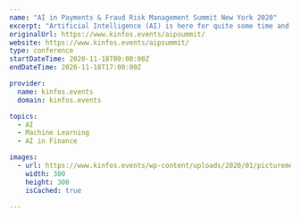 ```yaml
---
name: "AI in Payments & Fraud Risk Management Summit New York 2020"
excerpt: "Artificial Intelligence (AI) is here for quite some time and is successfully being used in banking applications like Fraud Analysis and Customer Risk Scoring but with a limited scope. With such high expectations for the technology in payments and in myriad other industries, what will AI actually mean for consumers and merchants? What types of problems do payments technology companies and financial institutions expect to solve by deploying AI and other similar technologies? AI and machine learning is quickly becoming a valuable tool for payments companies and financial institutions to reduce fraud in all environments, but particularly in securing e-commerce transactions."
originalUrl: https://www.kinfos.events/aipsummit/
website: https://www.kinfos.events/aipsummit/
type: conference
startDateTime: 2020-11-18T09:00:00Z
endDateTime: 2020-11-18T17:00:00Z

provider:
  name: kinfos.events
  domain: kinfos.events

topics:
  - AI
  - Machine Learning
  - AI in Finance

images:
  - url: https://www.kinfos.events/wp-content/uploads/2020/01/picturemessage_gnr305ax.d3d.png
    width: 300
    height: 300
    isCached: true

---
```


